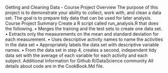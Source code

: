 Getting and Cleaning Data - Course Project
Overview
The purpose of this project is to demonstrate your ability to collect, work with, and clean a data set. The goal is to prepare tidy data that can be used for later analysis.
Course Project Summary
Create a R script called run_analysis.R that does the following.
	•	Merges the training and the test sets to create one data set.
	•	Extracts only the measurements on the mean and standard deviation for each measurement. 
	•	Uses descriptive activity names to name the activities in the data set
	•	Appropriately labels the data set with descriptive variable names. 
	•	From the data set in step 4, creates a second, independent tidy data set with the average of each variable for each activity and each subject.
Additional Information for Github R/DataScience community
All details about code are in the CookBook.Md file.
